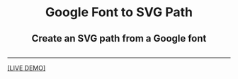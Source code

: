 <h1 align="center"> Google Font to SVG Path
<h2 align="center">Create an SVG path from a Google font</h2>
<img alt="" border="0" data-original-height="696" data-original-width="1366" src="https://blogger.googleusercontent.com/img/b/R29vZ2xl/AVvXsEhRnwz-N0MEl40x5d19DN4W3NlAP9FmTypt3C48kTYy-v7Y7Vxun_rzcZP0Ry2KutJRKvFTCB24tpOnvx4Lj5hwTV7H7cfqH96poH1tkBbfc0JcMEUXymSEmUu353XfQif_KeHP4r-igR9XnCWB_Cb3HpM91K6hRhFbIcWEgjjWBKwUStnjoyOm5Q-GOg/s1600/Recording%202022-10-20%20at%2020.08.26.gif"/></a>
<hr>
<a href="https://danmarshall.github.io/google-font-to-svg-path/">[LIVE DEMO]</a>
